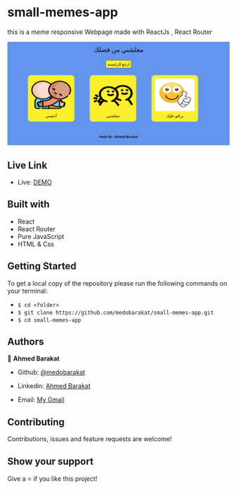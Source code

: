 # small-memes-app
this is a meme responsive Webpage made with ReactJs , React Router

![screenshot](./public/screenshot.png)

## Live Link

- Live: [DEMO](https://m3lshny.netlify.app)

## Built with

- React
- React Router
- Pure JavaScript
- HTML & Css

## Getting Started
To get a local copy of the repository please run the following commands on your terminal:
- ```$ cd <folder>```
- ```$ git clone https://github.com/medobarakat/small-memes-app.git ```
- ```$ cd small-memes-app ```


## Authors

👤 **Ahmed Barakat**
- Github: [@medobarakat](https://github.com/medobarakat)

- Linkedin: [Ahmed Barakat](https://www.linkedin.com/in/ahmed-barakat-dev/)

- Email: [My Gmail](ahmedbarakat2401@gmail.com)

##    Contributing

Contributions, issues and feature requests are welcome!

## Show your support

Give a ⭐️ if you like this project!
